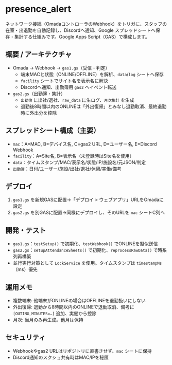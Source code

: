 # presence_alert

ネットワーク接続（OmadaコントローラのWebhook）をトリガに、スタッフの在室・出退勤を自動記録し、Discordへ通知、Google スプレッドシートへ保存・集計する仕組みです。Google Apps Script（GAS）で構成します。

## 概要 / アーキテクチャ
- Omada → Webhook → `gas1.gs`（受信・判定）
  - 端末MACと状態（ONLINE/OFFLINE）を解析、`data`/`log` シートへ保存
  - `facility` シートでサイト名を表示名に解決
  - Discordへ通知、出勤簿用 `gas2` へイベント転送
- `gas2.gs`（出勤簿・集計）
  - `出勤簿` に出社/退社、`raw_data` に生ログ、`月次集計` を生成
  - 退勤後8時間以内のONLINEは「外出復帰」とみなし退勤取消、最終退勤時に外出分を控除

## スプレッドシート構成（主要）
- `mac`：A=MAC, B=デバイス名, C=gas2 URL, D=ユーザー名, E=Discord Webhook
- `facility`：A=Site名, B=表示名（未登録時はSite名を使用）
- `data`：タイムスタンプ/MAC/表示名/状態/IP/施設名/元JSON/判定
- `出勤簿`：日付/ユーザー/施設/出社/退社/休憩/実働/備考

## デプロイ
1. `gas1.gs` を新規GASに配置→「デプロイ > ウェブアプリ」URLをOmadaに設定
2. `gas2.gs` を別GASに配置→同様にデプロイし、そのURLを `mac` シートC列へ

## 開発・テスト
- `gas1.gs`：`testSetup()` で初期化、`testWebhook()` でONLINEを擬似送信
- `gas2.gs`：`setupAttendanceSheets()` で初期化、`reprocessRawData()` で時系列再構築
- 並行実行対策として `LockService` を使用。タイムスタンプは `timestampMs`（ms）優先

## 運用メモ
- 複数端末: 他端末がONLINEの場合はOFFLINEを退勤扱いにしない
- 外出復帰: 退勤から8時間以内のONLINEで退勤取消、備考に `[OUTING_MINUTES=…]` 追加、実働から控除
- 月次: 当月のみ再生成。他月は保持

## セキュリティ
- Webhookやgas2 URLはリポジトリに直書きせず、`mac` シートに保持
- Discord通知のスクショ共有時はMAC/IPを秘匿
